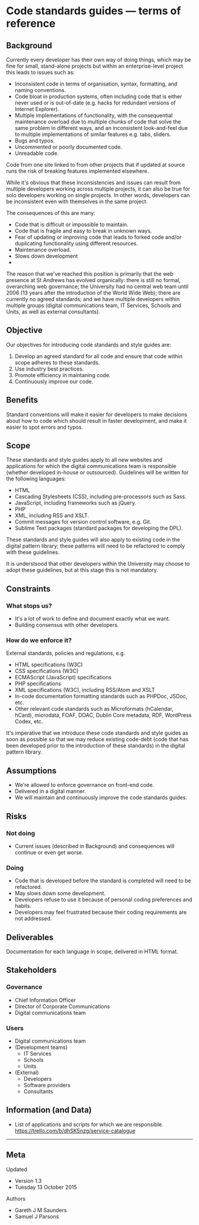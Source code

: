 # Code standards guides — terms of reference


## Background
Currently every developer has their own way of doing things, which may be fine for small, stand-alone projects but within an enterprise-level project this leads to issues such as:

* Inconsistent code in terms of organisation, syntax, formatting, and naming conventions.
* Code bloat in production systems, often including code that is either never used or is out-of-date (e.g. hacks for redundant versions of Internet Explorer).
* Multiple implementations of functionality, with the consequential maintenance overload due to multiple chunks of code that solve the same problem in different ways, and an inconsistent look-and-feel due to multiple implementations of similar features e.g. tabs, sliders.
* Bugs and typos.
* Uncommented or poorly documented code.
* Unreadable code.

Code from one site linked to from other projects that if updated at source runs the risk of breaking features implemented elsewhere.

While it's obvious that these inconsistencies and issues can result from multiple developers working across multiple projects, it can also be true for solo developers working on single projects. In other words, developers can be inconsistent even with themselves in the same project.

The consequences of this are many:

* Code that is difficult or impossible to maintain.
* Code that is fragile and easy to break in unknown ways.
* Fear of updating or improving code that leads to forked code and/or duplicating functionality using different resources.
* Maintenance overload.
* Slows down development
* 
The reason that we've reached this position is primarily that the web presence at St Andrews has evolved organically: there is still no formal, overarching web governance; the University had no central web team until 2006 (13 years after the introduction of the World Wide Web); there are currently no agreed standards; and we have multiple developers within multiple groups (digital communications team, IT Services, Schools and Units, as well as external consultants).





## Objective

Our objectives for introducing code standards and style guides are:

1. Develop an agreed standard for all code and ensure that code within scope adheres to these standards.
2. Use industry best practices.
3. Promote efficiency in maintaning code.
4. Continuously improve our code.





## Benefits

Standard conventions will make it easier for developers to make decisions about how to code which should result in faster development, and make it easier to spot errors and typos.





## Scope
These standards and style guides apply to all new websites and applications for which the digital communications team is responsible (whether developed in-house or outsourced). Guidelines will be written for the following languages:

* HTML
* Cascading Stylesheets (CSS), including pre-processors such as Sass.
* JavaScript, including frameworks such as jQuery.
* PHP
* XML, including RSS and XSLT.
* Commit messages for version control software, e.g. Git.
* Sublime Text packages (standard packages for developing the DPL).

These standards and style guides will also apply to existing code in the digital pattern library; these patterns will need to be refactored to comply with these guidelines.

It is understsood that other developers within the University may choose to adopt these guidelines, but at this stage this is not mandatory. 





## Constraints

### What stops us?

* It's a lot of work to define and document exactly what we want.
* Building consensus with other developers.


### How do we enforce it?

External standards, policies and regulations, e.g.

* HTML specifications (W3C)
* CSS specifications (W3C)
* ECMAScript (JavaScript) specifications
* PHP specifications
* XML specifications (W3C), including RSS/Atom and XSLT
* In-code documentation formatting standards such as PHPDoc, JSDoc, etc.
* Other relevant code standards such as Microformats (hCalendar, hCard), microdata, FOAF, DOAC, Dublin Core metadata, RDF, WordPress Codex, etc.

It's imperative that we introduce these code standards and style guides as soon as possible so that we may reduce existing code-debt (code that has been developed prior to the introduction of these standards) in the digital pattern library.





## Assumptions

* We're allowed to enforce governance on front-end code.
* Delivered in a digital manner.
* We will maintain and continuously improve the code standards guides.





## Risks

### Not doing

* Current issues (described in Background) and consequences will continue or even get worse.


### Doing
* Code that is developed before the standard is completed will need to be refactored.
* May slows down some development.
* Developers refuse to use it because of personal coding preferences and habits.
* Developers may feel frustrated because their coding requirements are not addressed.





## Deliverables

Documentation for each language in scope, delivered in HTML format.





## Stakeholders

### Governance

* Chief Information Officer
* Director of Corporate Communications
* Digital communications team

### Users

* Digital communications team
* (Development teams)
    * IT Services
    * Schools
    * Units
* (External)
    * Developers
    * Software providers
    * Consultants





## Information (and Data)

* List of applications and scripts for which we are responsible. https://trello.com/b/dhSK5nzg/service-catalogue

---

## Meta

Updated
* Version 1.3
* Tuesday 13 October 2015

Authors
* Gareth J M Saunders
* Samuel J Parsons

